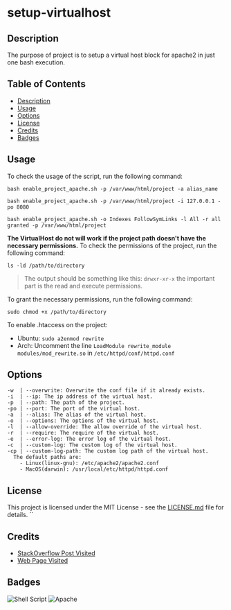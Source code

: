 # setup-virtualhost

## Description
The purpose of project is to setup a virtual host block for apache2 in just one bash execution.

## Table of Contents
- [Description](#description)
- [Usage](#usage)
- [Options](#options)
- [License](#license)
- [Credits](#credits)
- [Badges](#badges)

## Usage
To check the usage of the script, run the following command:
```
bash enable_project_apache.sh -p /var/www/html/project -a alias_name
```
```
bash enable_project_apache.sh -p /var/www/html/project -i 127.0.0.1 -po 8080
```
```
bash enable_project_apache.sh -o Indexes FollowSymLinks -l All -r all granted -p /var/www/html/project
```

**The VirtualHost do not will work if the project path doesn't have the necessary permissions.**
To check the permissions of the project, run the following command:
```
ls -ld /path/to/directory
```
> The output should be something like this: `drwxr-xr-x` the important part is the read and execute permissions.

To grant the necessary permissions, run the following command:
```
sudo chmod +x /path/to/directory
```
To enable .htaccess on the project:
- Ubuntu: `sudo a2enmod rewrite`
- Arch: Uncomment the line `LoadModule rewrite_module modules/mod_rewrite.so` in `/etc/httpd/conf/httpd.conf`

## Options
```
-w  | --overwrite: Overwrite the conf file if it already exists.
-i  | --ip: The ip address of the virtual host.
-p  | --path: The path of the project.
-po | --port: The port of the virtual host.
-a  | --alias: The alias of the virtual host.
-o  | --options: The options of the virtual host.
-l  | --allow-override: The allow override of the virtual host.
-r  | --require: The require of the virtual host.
-e  | --error-log: The error log of the virtual host.
-c  | --custom-log: The custom log of the virtual host.
-cp | --custom-log-path: The custom log path of the virtual host.
  The default paths are:
    - Linux(linux-gnu): /etc/apache2/apache2.conf
    - MacOS(darwin): /usr/local/etc/httpd/httpd.conf
```

## License
This project is licensed under the MIT License - see the [LICENSE.md](LICENSE.md) file for details.
``

## Credits
- [StackOverflow Post Visited](/Bibliography/stackoverflowPosts.md)
- [Web Page Visited](/Bibliography/webPages.md)

## Badges
![Shell Script](https://img.shields.io/badge/shell_script-%23121011.svg?style=for-the-badge&logo=gnu-bash&logoColor=white)
![Apache](https://img.shields.io/badge/apache-%23D42029.svg?style=for-the-badge&logo=apache&logoColor=white)
